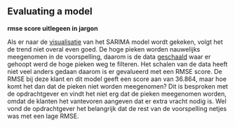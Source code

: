 ## Evaluating a model

**rmse score uitlegeen in jargon**

Als er naar de [visualisatie](https://github.com/Emir-Acikgoz-50/Minor-Data-Science/blob/main/Notebook%20Bewijzen/visualisatie%20sarima.PNG) van het SARIMA model wordt gekeken, volgt het de trend niet overal even goed. De hoge pieken worden nauwelijks meegenomen in de voorspelling, daarom is de data [geschaald]() waar er gehoopt werd de hoge pieken weg te filteren. Het schalen van de data heeft niet veel anders gedaan daarom is er gevalueerd met een RMSE score. De RMSE bij deze klant en dit model geeft een score aan van 36.864, maar hoe komt het dan dat de pieken niet worden meegenomen? Dit is besproken met de opdrachtgever en vindt het niet erg dat de pieken meegenomen worden, omdat de klanten het vantevoren aangeven dat er extra vracht nodig is. Wel vond de opdrachtgever het belangrijk dat de rest van de voorspelling netjes was met een lage RMSE.

